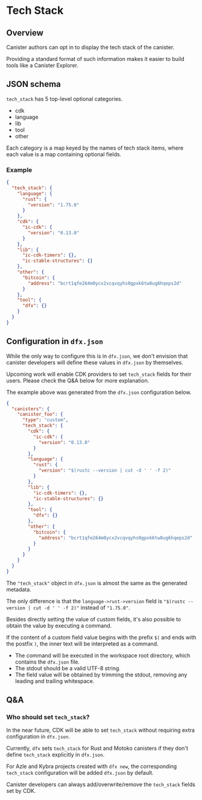 # Tech Stack

## Overview

Canister authors can opt in to display the tech stack of the canister.

Providing a standard format of such information makes it easier to build tools like a Canister Explorer.

## JSON schema

`tech_stack` has 5 top-level optional categories.

- cdk
- language
- lib
- tool
- other

Each category is a map keyed by the names of tech stack items, where each value is a map containing optional fields.

### Example

```json
{
  "tech_stack": {
    "language": {
      "rust": {
        "version": "1.75.0"
      }
    },
    "cdk": {
      "ic-cdk": {
        "version": "0.13.0"
      }
    },
    "lib": {
      "ic-cdk-timers": {},
      "ic-stable-structures": {}
    },
    "other": {
      "bitcoin": {
        "address": "bcrt1qfe264m0ycx2vcqvqyhs0gpxk6tw8ug6hqeps2d"
      }
    },
    "tool": {
      "dfx": {}
    }
  }
}
```

## Configuration in `dfx.json`

While the only way to configure this is in `dfx.json`, we don't envision that canister developers will define these values in `dfx.json` by themselves.

Upcoming work will enable CDK providers to set `tech_stack` fields for their users. Please check the Q&A below for more explanation.

The example above was generated from the `dfx.json` configuration below.

```json
{
  "canisters": {
    "canister_foo": {
      "type": "custom",
      "tech_stack": {
        "cdk": {
          "ic-cdk": {
            "version": "0.13.0"
          }
        },
        "language": {
          "rust": {
            "version": "$(rustc --version | cut -d ' ' -f 2)"
          }
        },
        "lib": {
          "ic-cdk-timers": {},
          "ic-stable-structures": {}
        },
        "tool": {
          "dfx": {}
        },
        "other": {
          "bitcoin": {
            "address": "bcrt1qfe264m0ycx2vcqvqyhs0gpxk6tw8ug6hqeps2d"
          }
        }
      }
    }
  }
}
```

The `"tech_stack"` object in `dfx.json` is almost the same as the generated metadata.

The only difference is that the `language->rust->version` field is `"$(rustc --version | cut -d ' ' -f 2)"` instead of `"1.75.0"`.

Besides directly setting the value of custom fields, it's also possible to obtain the value by executing a command.

If the content of a custom field value begins with the prefix `$(` and ends with the postfix `)`, the inner text will be interpreted as a command.

- The command will be executed in the workspace root directory, which contains the `dfx.json` file.
- The stdout should be a valid UTF-8 string.
- The field value will be obtained by trimming the stdout, removing any leading and trailing whitespace.

## Q&A

### Who should set `tech_stack`?

In the near future, CDK will be able to set `tech_stack` without requiring extra configuration in `dfx.json`.

Currently, `dfx` sets `tech_stack` for Rust and Motoko canisters if they don't define `tech_stack` explicitly in `dfx.json`.

For Azle and Kybra projects created with `dfx new`, the corresponding `tech_stack` configuration will be added `dfx.json` by default.

Canister developers can always add/overwrite/remove the `tech_stack` fields set by CDK.
